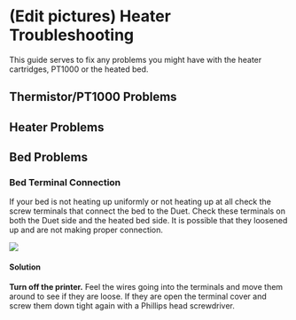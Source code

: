 # \(Edit pictures\) Heater Troubleshooting

This guide serves to fix any problems you might have with the heater cartridges, PT1000 or the heated bed.

## Thermistor/PT1000 Problems

## Heater Problems

## Bed Problems

### Bed Terminal Connection

If your bed is not heating up uniformly or not heating up at all check the screw terminals that connect the bed to the Duet. Check these terminals on both the Duet side and the heated bed side. It is possible that they loosened up and are not making proper connection.

![](../.gitbook/assets/duetheatedbedterminals.jpg)

#### Solution

**Turn off the printer.** Feel the wires going into the terminals and move them around to see if they are loose. If they are open the terminal cover and screw them down tight again with a Phillips head screwdriver.


